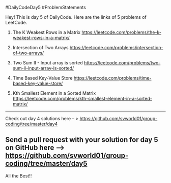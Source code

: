 #DailyCodeDay5
#ProblemStatements

Hey! This is day 5 of DailyCode. Here are the links of 5 problems of LeetCode.

1. The K Weakest Rows in a Matrix
https://leetcode.com/problems/the-k-weakest-rows-in-a-matrix/

2. Intersection of Two Arrays
https://leetcode.com/problems/intersection-of-two-arrays/

3. Two Sum II - Input array is sorted
https://leetcode.com/problems/two-sum-ii-input-array-is-sorted/

4. Time Based Key-Value Store
https://leetcode.com/problems/time-based-key-value-store/

5. Kth Smallest Element in a Sorted Matrix
https://leetcode.com/problems/kth-smallest-element-in-a-sorted-matrix/

-----------------------------------------------------------
Check out day 4 solutions here – >
https://github.com/svworld01/group-coding/tree/master/day4

Send a pull request with your solution for day 5 on GitHub here –>
https://github.com/svworld01/group-coding/tree/master/day5
-----------------------------------------------------------

All the Best!!
